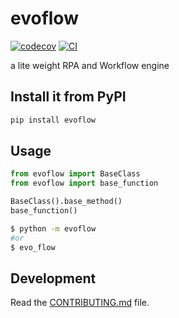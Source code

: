 # evoflow

[![codecov](https://codecov.io/gh/maycuatroi/evo-flow/branch/main/graph/badge.svg?token=evo-flow_token_here)](https://codecov.io/gh/maycuatroi/evo-flow)
[![CI](https://github.com/maycuatroi/evo-flow/actions/workflows/main.yml/badge.svg)](https://github.com/maycuatroi/evo-flow/actions/workflows/main.yml)

a lite weight RPA and Workflow engine

## Install it from PyPI

```bash
pip install evoflow
```

## Usage

```py
from evoflow import BaseClass
from evoflow import base_function

BaseClass().base_method()
base_function()
```

```bash
$ python -m evoflow
#or
$ evo_flow
```

## Development

Read the [CONTRIBUTING.md](CONTRIBUTING.md) file.
